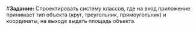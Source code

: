#**Задание:**
Спроектировать систему классов, где на вход приложение принимает тип объекта (круг, треугольник, прямоугольник) и координаты, на выходе выдать площадь объекта.
